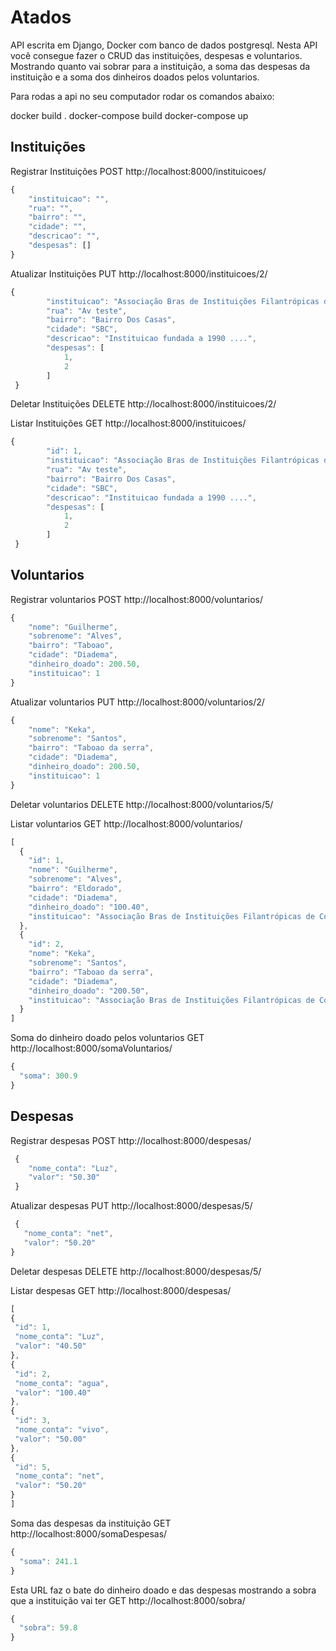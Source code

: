 # Atados

API escrita em Django, Docker com banco de dados postgresql. Nesta API você consegue fazer o CRUD das instituições, despesas e voluntarios. Mostrando quanto vai sobrar para a instituição,  a soma das despesas da instituição e a soma dos dinheiros doados pelos voluntarios.

Para rodas a api no seu computador rodar os comandos abaixo:

docker build .
docker-compose build
docker-compose up

## Instituições 

Registrar Instituições POST http://localhost:8000/instituicoes/


```javascript
{
    "instituicao": "",
    "rua": "",
    "bairro": "",
    "cidade": "",
    "descricao": "",
    "despesas": []
}
```

Atualizar Instituições PUT http://localhost:8000/instituicoes/2/


```javascript
{
        "instituicao": "Associação Bras de Instituições Filantrópicas de Combao Câncer",
        "rua": "Av teste",
        "bairro": "Bairro Dos Casas",
        "cidade": "SBC",
        "descricao": "Instituicao fundada a 1990 ....",
        "despesas": [
            1,
            2
        ]
 }
```

Deletar Instituições DELETE http://localhost:8000/instituicoes/2/

Listar Instituições GET http://localhost:8000/instituicoes/

```javascript
{
        "id": 1,
        "instituicao": "Associação Bras de Instituições Filantrópicas de Combao Câncer",
        "rua": "Av teste",
        "bairro": "Bairro Dos Casas",
        "cidade": "SBC",
        "descricao": "Instituicao fundada a 1990 ....",
        "despesas": [
            1,
            2
        ]
 }
```

## Voluntarios

Registrar voluntarios POST http://localhost:8000/voluntarios/

```javascript
{
    "nome": "Guilherme",
    "sobrenome": "Alves",
    "bairro": "Taboao",
    "cidade": "Diadema",
    "dinheiro_doado": 200.50,
    "instituicao": 1
}
```

Atualizar voluntarios PUT http://localhost:8000/voluntarios/2/

```javascript
{
    "nome": "Keka",
    "sobrenome": "Santos",
    "bairro": "Taboao da serra",
    "cidade": "Diadema",
    "dinheiro_doado": 200.50,
    "instituicao": 1
}
```

Deletar voluntarios DELETE http://localhost:8000/voluntarios/5/

Listar voluntarios GET http://localhost:8000/voluntarios/

```javascript
[
  {
    "id": 1,
    "nome": "Guilherme",
    "sobrenome": "Alves",
    "bairro": "Eldorado",
    "cidade": "Diadema",
    "dinheiro_doado": "100.40",
    "instituicao": "Associação Bras de Instituições Filantrópicas de Combao Câncer"
  },
  {
    "id": 2,
    "nome": "Keka",
    "sobrenome": "Santos",
    "bairro": "Taboao da serra",
    "cidade": "Diadema",
    "dinheiro_doado": "200.50",
    "instituicao": "Associação Bras de Instituições Filantrópicas de Combao Câncer"
  }
]
```

Soma do dinheiro doado pelos voluntarios GET http://localhost:8000/somaVoluntarios/

```javascript
{
  "soma": 300.9
}
```

## Despesas

Registrar despesas POST http://localhost:8000/despesas/

```javascript
 {
    "nome_conta": "Luz",
    "valor": "50.30"
 }
 ```
 
 Atualizar despesas PUT http://localhost:8000/despesas/5/
 
 ```javascript
  {
    "nome_conta": "net",
    "valor": "50.20"
 }
  ```
  
  Deletar despesas DELETE http://localhost:8000/despesas/5/
  
  Listar despesas GET http://localhost:8000/despesas/
  
   ```javascript
  [
  {
    "id": 1,
    "nome_conta": "Luz",
    "valor": "40.50"
  },
  {
    "id": 2,
    "nome_conta": "agua",
    "valor": "100.40"
  },
  {
    "id": 3,
    "nome_conta": "vivo",
    "valor": "50.00"
  },
  {
    "id": 5,
    "nome_conta": "net",
    "valor": "50.20"
  }
]
 ```
 
 Soma das despesas da instituição GET http://localhost:8000/somaDespesas/
```javascript
{
  "soma": 241.1
}
```

Esta URL faz o bate do dinheiro doado e das despesas mostrando a sobra que a instituição vai ter GET http://localhost:8000/sobra/

```javascript
{
  "sobra": 59.8
}
```
  
  
  
  













